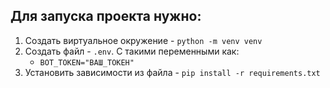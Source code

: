 ## Для запуска проекта нужно:
1. Создать виртуальное окружение - `python -m venv venv`
2. Создать файл - `.env`. С такими переменными как:
   - `BOT_TOKEN="ВАШ_ТОКЕН"`
3. Установить зависимости из файла - `pip install -r requirements.txt`
